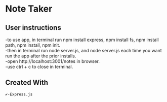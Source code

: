 # Note Taker 

## User instructions
-to use app, in terminal run npm install express, npm install fs, npm install path, npm install, npm init.<br>
-then in terminal run node server.js, and node server.js each time you want run the app after the prior installs.<br>
-open http://localhost:3001/notes in browser.<br>
-use ctrl + c to close in terminal.

## Created With<br>
    ✔-Express.js
